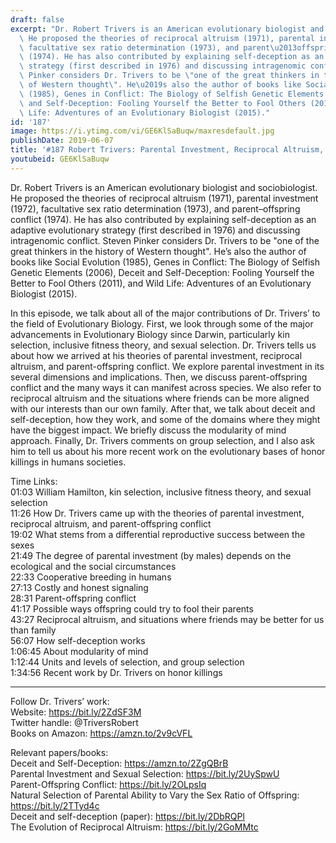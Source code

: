 ```yaml
---
draft: false
excerpt: "Dr. Robert Trivers is an American evolutionary biologist and sociobiologist.\
  \ He proposed the theories of reciprocal altruism (1971), parental investment (1972),\
  \ facultative sex ratio determination (1973), and parent\u2013offspring conflict\
  \ (1974). He has also contributed by explaining self-deception as an adaptive evolutionary\
  \ strategy (first described in 1976) and discussing intragenomic conflict. Steven\
  \ Pinker considers Dr. Trivers to be \"one of the great thinkers in the history\
  \ of Western thought\". He\u2019s also the author of books like Social Evolution\
  \ (1985), Genes in Conflict: The Biology of Selfish Genetic Elements (2006), Deceit\
  \ and Self-Deception: Fooling Yourself the Better to Fool Others (2011), and Wild\
  \ Life: Adventures of an Evolutionary Biologist (2015)."
id: '187'
image: https://i.ytimg.com/vi/GE6KlSaBuqw/maxresdefault.jpg
publishDate: 2019-06-07
title: '#187 Robert Trivers: Parental Investment, Reciprocal Altruism, Self-Deception'
youtubeid: GE6KlSaBuqw
---
```

Dr. Robert Trivers is an American evolutionary biologist and sociobiologist. He proposed the theories of reciprocal altruism (1971), parental investment (1972), facultative sex ratio determination (1973), and parent–offspring conflict (1974). He has also contributed by explaining self-deception as an adaptive evolutionary strategy (first described in 1976) and discussing intragenomic conflict. Steven Pinker considers Dr. Trivers to be "one of the great thinkers in the history of Western thought". He’s also the author of books like Social Evolution (1985), Genes in Conflict: The Biology of Selfish Genetic Elements (2006), Deceit and Self-Deception: Fooling Yourself the Better to Fool Others (2011), and Wild Life: Adventures of an Evolutionary Biologist (2015).

In this episode, we talk about all of the major contributions of Dr. Trivers’ to the field of Evolutionary Biology. First, we look through some of the major advancements in Evolutionary Biology since Darwin, particularly kin selection, inclusive fitness theory, and sexual selection. Dr. Trivers tells us about how we arrived at his theories of parental investment, reciprocal altruism, and parent-offspring conflict. We explore parental investment in its several dimensions and implications. Then, we discuss parent-offspring conflict and the many ways it can manifest across species. We also refer to reciprocal altruism and the situations where friends can be more aligned with our interests than our own family. After that, we talk about deceit and self-deception, how they work, and some of the domains where they might have the biggest impact. We briefly discuss the modularity of mind approach. Finally, Dr. Trivers comments on group selection, and I also ask him to tell us about his more recent work on the evolutionary bases of honor killings in humans societies.

Time Links:  
01:03  William Hamilton, kin selection, inclusive fitness theory, and sexual selection  
11:26  How Dr. Trivers came up with the theories of parental investment, reciprocal altruism, and parent-offspring conflict                                             
19:02  What stems from a differential reproductive success between the sexes                                      
21:49  The degree of parental investment (by males) depends on the ecological and the social circumstances                                                   
22:33  Cooperative breeding in humans                                        
27:13  Costly and honest signaling                                    
28:31  Parent-offspring conflict                       
41:17  Possible ways offspring could try to fool their parents               
43:27  Reciprocal altruism, and situations where friends may be better for us than family     
56:07  How self-deception works  
1:06:45  About modularity of mind  
1:12:44  Units and levels of selection, and group selection  
1:34:56  Recent work by Dr. Trivers on honor killings

---

Follow Dr. Trivers’ work:  
Website: https://bit.ly/2ZdSF3M  
Twitter handle: @TriversRobert  
Books on Amazon: https://amzn.to/2v9cVFL

Relevant papers/books:  
Deceit and Self-Deception: https://amzn.to/2ZgQBrB  
Parental Investment and Sexual Selection: https://bit.ly/2UySpwU  
Parent-Offspring Conflict: https://bit.ly/2OLpsIq  
Natural Selection of Parental Ability to Vary the Sex Ratio of Offspring: https://bit.ly/2TTyd4c  
Deceit and self-deception (paper): https://bit.ly/2DbRQPl  
The Evolution of Reciprocal Altruism: https://bit.ly/2GoMMtc
